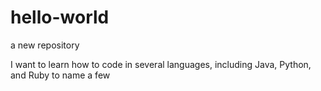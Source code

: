 # hello-world
a new repository

I want to learn how to code in several languages, including Java, Python, and Ruby to name a few
